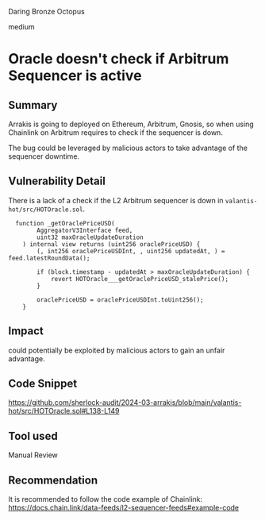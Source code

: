Daring Bronze Octopus

medium

# Oracle doesn't check if Arbitrum Sequencer is active

## Summary
Arrakis is going to deployed on Ethereum, Arbitrum, Gnosis, so when using Chainlink on Arbitrum requires to check if the sequencer is down.

The bug could be leveraged by malicious actors to take advantage of the sequencer downtime.

## Vulnerability Detail
There is a lack of a check if the L2 Arbitrum sequencer is down in `valantis-hot/src/HOTOracle.sol`.
```solidity
  function _getOraclePriceUSD(
        AggregatorV3Interface feed,
        uint32 maxOracleUpdateDuration
    ) internal view returns (uint256 oraclePriceUSD) {
        (, int256 oraclePriceUSDInt, , uint256 updatedAt, ) = feed.latestRoundData();

        if (block.timestamp - updatedAt > maxOracleUpdateDuration) {
            revert HOTOracle___getOraclePriceUSD_stalePrice();
        }

        oraclePriceUSD = oraclePriceUSDInt.toUint256();
    }
```

## Impact
could potentially be exploited by malicious actors to gain an unfair advantage.

## Code Snippet
https://github.com/sherlock-audit/2024-03-arrakis/blob/main/valantis-hot/src/HOTOracle.sol#L138-L149
## Tool used

Manual Review

## Recommendation
It is recommended to follow the code example of Chainlink:
https://docs.chain.link/data-feeds/l2-sequencer-feeds#example-code
